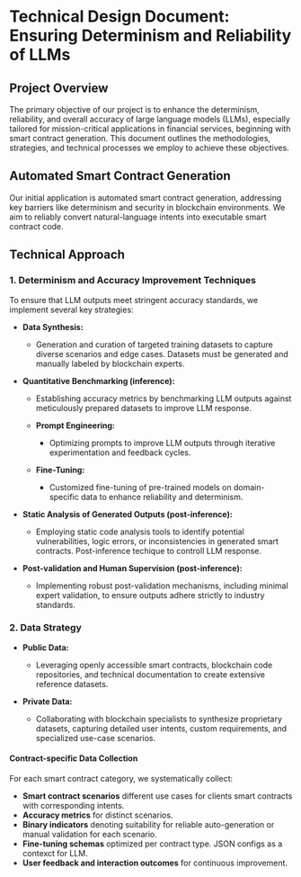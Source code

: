 
# Technical Design Document: Ensuring Determinism and Reliability of LLMs 

## Project Overview

The primary objective of our project is to enhance the determinism, reliability, and overall accuracy of large language models (LLMs), especially tailored for mission-critical applications in financial services, beginning with smart contract generation. This document outlines the methodologies, strategies, and technical processes we employ to achieve these objectives.

## Automated Smart Contract Generation

Our initial application is automated smart contract generation, addressing key barriers like determinism and security in blockchain environments. We aim to reliably convert natural-language intents into executable smart contract code.

## Technical Approach

### 1. Determinism and Accuracy Improvement Techniques

To ensure that LLM outputs meet stringent accuracy standards, we implement several key strategies:

-   **Data Synthesis:**
    
    -   Generation and curation of targeted training datasets to capture diverse scenarios and edge cases. Datasets must be generated and manually labeled by blockchain experts.
        
-   **Quantitative Benchmarking (inference):**
    
    -   Establishing accuracy metrics by benchmarking LLM outputs against meticulously prepared datasets to improve LLM response. 
        
	-   **Prompt Engineering:**
    
	    -   Optimizing prompts to improve LLM outputs through iterative experimentation and feedback cycles.
        
	-   **Fine-Tuning:**
    
	    -   Customized fine-tuning of pre-trained models on domain-specific data to enhance reliability and determinism.
        
-   **Static Analysis of Generated Outputs (post-inference):**
    
    -   Employing static code analysis tools to identify potential vulnerabilities, logic errors, or inconsistencies in generated smart contracts. Post-inference techique to controll LLM response.
        
-   **Post-validation and Human Supervision (post-inference):**
    
    -   Implementing robust post-validation mechanisms, including minimal expert validation, to ensure outputs adhere strictly to industry standards.
        

### 2. Data Strategy

-   **Public Data:**
    
    -   Leveraging openly accessible smart contracts, blockchain code repositories, and technical documentation to create extensive reference datasets.
        
-   **Private Data:**
    
    -   Collaborating with blockchain specialists to synthesize proprietary datasets, capturing detailed user intents, custom requirements, and specialized use-case scenarios.
        

#### Contract-specific Data Collection

For each smart contract category, we systematically collect:

-   **Smart contract scenarios** different use cases for clients smart contracts with corresponding intents.
-   **Accuracy metrics** for distinct scenarios.   
-   **Binary indicators** denoting suitability for reliable auto-generation or manual validation for each scenario.
-   **Fine-tuning schemas** optimized per contract type. JSON configs as a contexct for LLM.
-   **User feedback and interaction outcomes** for continuous improvement.
